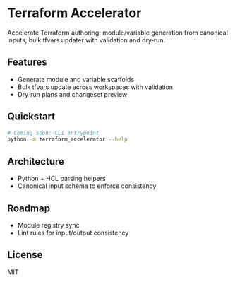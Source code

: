 # Terraform Accelerator

Accelerate Terraform authoring: module/variable generation from canonical inputs; bulk tfvars updater with validation and dry‑run.

## Features
- Generate module and variable scaffolds
- Bulk tfvars update across workspaces with validation
- Dry‑run plans and changeset preview

## Quickstart
```bash
# Coming soon: CLI entrypoint
python -m terraform_accelerator --help
```

## Architecture
- Python + HCL parsing helpers
- Canonical input schema to enforce consistency

## Roadmap
- Module registry sync
- Lint rules for input/output consistency

## License
MIT
